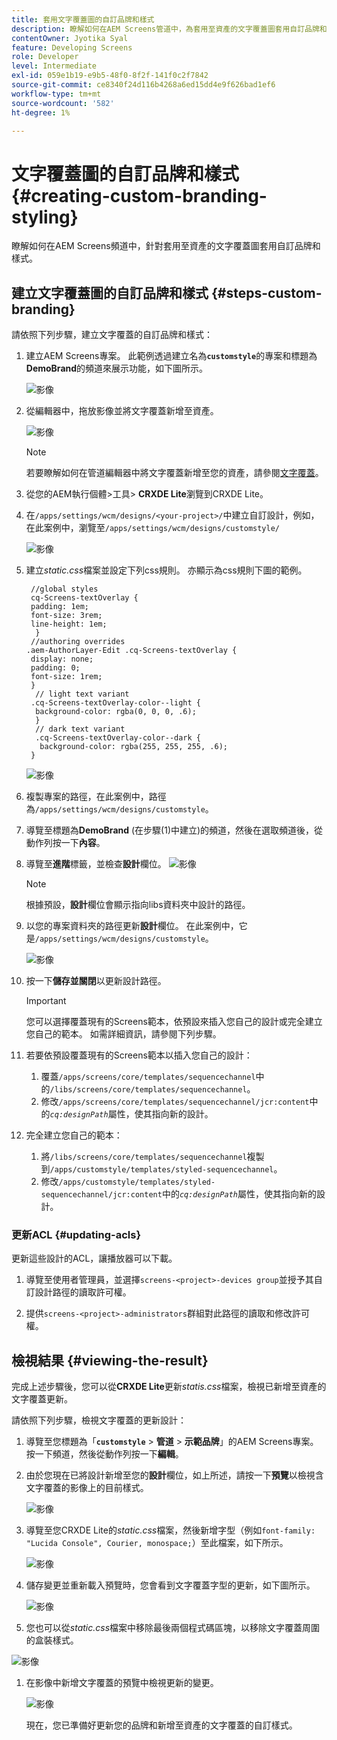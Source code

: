 ```yaml
---
title: 套用文字覆蓋圖的自訂品牌和樣式
description: 瞭解如何在AEM Screens管道中，為套用至資產的文字覆蓋圖套用自訂品牌和樣式。
contentOwner: Jyotika Syal
feature: Developing Screens
role: Developer
level: Intermediate
exl-id: 059e1b19-e9b5-48f0-8f2f-141f0c2f7842
source-git-commit: ce8340f24d116b4268a6ed15dd4e9f626bad1ef6
workflow-type: tm+mt
source-wordcount: '582'
ht-degree: 1%

---
```


# 文字覆蓋圖的自訂品牌和樣式 {#creating-custom-branding-styling}

瞭解如何在AEM Screens頻道中，針對套用至資產的文字覆蓋圖套用自訂品牌和樣式。

## 建立文字覆蓋圖的自訂品牌和樣式 {#steps-custom-branding}

請依照下列步驟，建立文字覆蓋的自訂品牌和樣式：

1. 建立AEM Screens專案。 此範例透過建立名為&#x200B;**`customstyle`**&#x200B;的專案和標題為&#x200B;**DemoBrand**&#x200B;的頻道來展示功能，如下圖所示。

   ![影像](/help/user-guide/assets/custom-brand/custom-brand1.png)

1. 從編輯器中，拖放影像並將文字覆蓋新增至資產。

   ![影像](/help/user-guide/assets/custom-brand/custom-brand2.png)

   >[!NOTE]
   >若要瞭解如何在管道編輯器中將文字覆蓋新增至您的資產，請參閱[文字覆蓋](/help/user-guide/text-overlay.md)。

1. 從您的AEM執行個體>工具> **CRXDE Lite**&#x200B;瀏覽到CRXDE Lite。

1. 在`/apps/settings/wcm/designs/<your-project>/`中建立自訂設計，例如，在此案例中，瀏覽至`/apps/settings/wcm/designs/customstyle/`

   ![影像](/help/user-guide/assets/custom-brand/custom-brand3.png)

1. 建立&#x200B;*static.css*&#x200B;檔案並設定下列css規則。 亦顯示為css規則下圖的範例。

   ```shell
    //global styles
    cq-Screens-textOverlay {
    padding: 1em;
    font-size: 3rem;
    line-height: 1em;
     }
    //authoring overrides
   .aem-AuthorLayer-Edit .cq-Screens-textOverlay {
    display: none;
    padding: 0;
    font-size: 1rem;
    }
     // light text variant
    .cq-Screens-textOverlay-color--light {
     background-color: rgba(0, 0, 0, .6);
     }
     // dark text variant
     .cq-Screens-textOverlay-color--dark {
      background-color: rgba(255, 255, 255, .6);
    }
   ```

   ![影像](/help/user-guide/assets/custom-brand/custom-brand4.png)

1. 複製專案的路徑，在此案例中，路徑為`/apps/settings/wcm/designs/customstyle`。

1. 導覽至標題為&#x200B;**DemoBrand** (在步驟(1)中建立)的頻道，然後在選取頻道後，從動作列按一下&#x200B;**內容**。

1. 導覽至&#x200B;**進階**&#x200B;標籤，並檢查&#x200B;**設計**欄位。
   ![影像](/help/user-guide/assets/custom-brand/custom-brand5.png)

   >[!NOTE]
   >根據預設，**設計**&#x200B;欄位會顯示指向libs資料夾中設計的路徑。

1. 以您的專案資料夾的路徑更新&#x200B;**設計**&#x200B;欄位。 在此案例中，它是`/apps/settings/wcm/designs/customstyle`。

   ![影像](/help/user-guide/assets/custom-brand/custom-brand6.png)

1. 按一下&#x200B;**儲存並關閉**&#x200B;以更新設計路徑。

   >[!IMPORTANT]
   >您可以選擇覆蓋現有的Screens範本，依預設來插入您自己的設計或完全建立您自己的範本。 如需詳細資訊，請參閱下列步驟。

1. 若要依預設覆蓋現有的Screens範本以插入您自己的設計：

   1. 覆蓋`/apps/screens/core/templates/sequencechannel`中的`/libs/screens/core/templates/sequencechannel`。
   1. 修改`/apps/screens/core/templates/sequencechannel/jcr:content`中的&#x200B;*`cq:designPath`*&#x200B;屬性，使其指向新的設計。

1. 完全建立您自己的範本：
   1. 將`/libs/screens/core/templates/sequencechannel`複製到`/apps/customstyle/templates/styled-sequencechannel`。
   1. 修改`/apps/customstyle/templates/styled-sequencechannel/jcr:content`中的&#x200B;*`cq:designPath`*&#x200B;屬性，使其指向新的設計。


### 更新ACL {#updating-acls}

更新這些設計的ACL，讓播放器可以下載。

1. 導覽至使用者管理員，並選擇`screens-<project>-devices group`並授予其自訂設計路徑的讀取許可權。

1. 提供`screens-<project>-administrators`群組對此路徑的讀取和修改許可權。

## 檢視結果 {#viewing-the-result}

完成上述步驟後，您可以從&#x200B;**CRXDE Lite**&#x200B;更新&#x200B;*statis.css*&#x200B;檔案，檢視已新增至資產的文字覆蓋更新。

請依照下列步驟，檢視文字覆蓋的更新設計：

1. 導覽至您標題為「**`customstyle`** > **管道** > **示範品牌**」的AEM Screens專案。 按一下頻道，然後從動作列按一下&#x200B;**編輯**。

1. 由於您現在已將設計新增至您的&#x200B;**設計**&#x200B;欄位，如上所述，請按一下&#x200B;**預覽**&#x200B;以檢視含文字覆蓋的影像上的目前樣式。

   ![影像](/help/user-guide/assets/custom-brand/custom-brand7.png)

1. 導覽至您CRXDE Lite的&#x200B;*static.css*&#x200B;檔案，然後新增字型（例如`font-family: "Lucida Console", Courier, monospace;`）至此檔案，如下所示。

   ![影像](/help/user-guide/assets/custom-brand/custom-brand8.png)

1. 儲存變更並重新載入預覽時，您會看到文字覆蓋字型的更新，如下圖所示。

   ![影像](/help/user-guide/assets/custom-brand/custom-brand9.png)

1. 您也可以從&#x200B;*static.css*&#x200B;檔案中移除最後兩個程式碼區塊，以移除文字覆蓋周圍的盒裝樣式。

![影像](/help/user-guide/assets/custom-brand/custom-brand10.png)

1. 在影像中新增文字覆蓋的預覽中檢視更新的變更。

   ![影像](/help/user-guide/assets/custom-brand/custom-brand11.png)

   現在，您已準備好更新您的品牌和新增至資產的文字覆蓋的自訂樣式。
